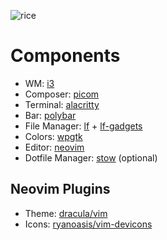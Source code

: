 ![rice](https://github.com/user-attachments/assets/0a132d19-1e0e-46ed-ac32-cd11172c9a0e)
# Components
-  WM: [i3](https://github.com/i3/i3.git)
- Composer: [picom](https://github.com/yshui/picom.git)
- Terminal: [alacritty](https://github.com/alacritty/alacritty.git)
- Bar: [polybar](https://github.com/polybar/polybar.git)
- File Manager: [lf](https://github.com/gokcehan/lf.git) + [lf-gadgets](https://github.com/slavistan/lf-gadgets.git)
- Colors: [wpgtk](https://github.com/deviantfero/wpgtk.git)
- Editor: [neovim](https://github.com/neovim/neovim.git)
- Dotfile Manager: [stow](https://git.savannah.gnu.org/git/stow.git) (optional)
## Neovim Plugins
- Theme: [dracula/vim](https://github.com/dracula/vim.git)
- Icons: [ryanoasis/vim-devicons](https://github.com/ryanoasis/vim-devicons.git)
